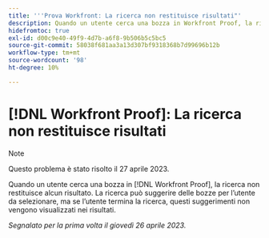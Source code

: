 ```yaml
---
title: '''Prova Workfront: La ricerca non restituisce risultati"'
description: Quando un utente cerca una bozza in Workfront Proof, la ricerca non restituisce alcun risultato. La ricerca può suggerire delle bozze per l’utente da selezionare, ma se l’utente termina la ricerca, questi suggerimenti non vengono visualizzati nei risultati.
hidefromtoc: true
exl-id: d00c9e40-49f9-4d7b-a6f8-9b506b5c5bc5
source-git-commit: 58038f681aa3a13d307bf9318368b7d99696b12b
workflow-type: tm+mt
source-wordcount: '98'
ht-degree: 10%

---
```


# [!DNL Workfront Proof]: La ricerca non restituisce risultati

>[!NOTE]
>
>Questo problema è stato risolto il 27 aprile 2023.

Quando un utente cerca una bozza in [!DNL Workfront Proof], la ricerca non restituisce alcun risultato. La ricerca può suggerire delle bozze per l’utente da selezionare, ma se l’utente termina la ricerca, questi suggerimenti non vengono visualizzati nei risultati.

_Segnalato per la prima volta il giovedì 26 aprile 2023._
